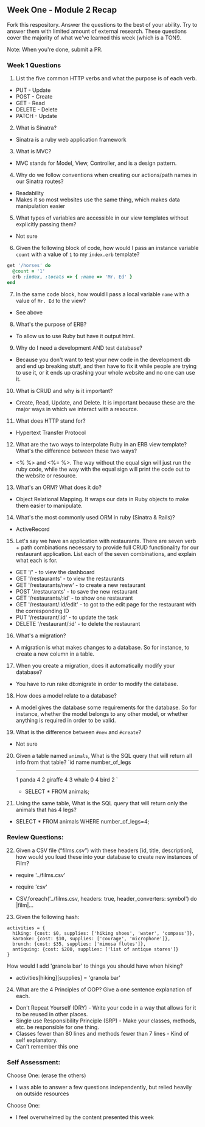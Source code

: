 ## Week One - Module 2 Recap

Fork this respository. Answer the questions to the best of your ability. Try to answer them with limited amount of external research. These questions cover the majority of what we've learned this week (which is a TON!).

Note: When you're done, submit a PR.

### Week 1 Questions

1. List the five common HTTP verbs and what the purpose is of each verb.

  * PUT - Update
  * POST - Create
  * GET - Read
  * DELETE - Delete
  * PATCH - Update

2. What is Sinatra?

  * Sinatra is a ruby web application framework

3. What is MVC?

  * MVC stands for Model, View, Controller, and is a design pattern.

4. Why do we follow conventions when creating our actions/path names in our Sinatra routes?

  * Readability
  * Makes it so most websites use the same thing, which makes data manipulation easier

5. What types of variables are accessible in our view templates without explicitly passing them?

  * Not sure

6. Given the following block of code, how would I pass an instance variable `count` with a value of `1` to my `index.erb` template?

  ```ruby
  get '/horses' do
    @count = '1'
    erb :index, :locals => { :name => 'Mr. Ed' }
  end
  ```

7. In the same code block, how would I pass a local variable `name` with a value of `Mr. Ed` to the view?

  * See above

8. What's the purpose of ERB?

  * To allow us to use Ruby but have it output html.

9. Why do I need a development AND test database?

  * Because you don't want to test your new code in the development db and end up breaking stuff, and then have to fix it while people are trying to use it, or it ends up crashing your whole website and no one can use it.

10. What is CRUD and why is it important?

  * Create, Read, Update, and Delete. It is important because these are the major ways in which we interact with a resource.

11. What does HTTP stand for?

  * Hypertext Transfer Protocol

12. What are the two ways to interpolate Ruby in an ERB view template? What's the difference between these two ways?

  * <% %> and <%= %>. The way without the equal sign will just run the ruby code, while the way with the equal sign will print the code out to the website or resource.

13. What's an ORM? What does it do?

  * Object Relational Mapping. It wraps our data in Ruby objects to make them easier to manipulate.

14. What's the most commonly used ORM in ruby (Sinatra & Rails)?

  * ActiveRecord

15. Let's say we have an application with restaurants. There are seven verb + path combinations necessary to provide full CRUD functionality for our restaurant application. List each of the seven combinations, and explain what each is for.

  * GET '/' - to view the dashboard
  * GET '/restaurants' - to view the restaurants
  * GET '/restaurants/new' - to create a new restaurant
  * POST '/restaurants' - to save the new restaurant
  * GET '/restaurants/:id' - to show one restaurant
  * GET '/restaurant/:id/edit' - to got to the edit page for the restaurant with the corresponding ID
  * PUT '/restaurant/:id' - to update the task
  * DELETE '/restaurant/:id' - to delete the restaurant

16. What's a migration?

  * A migration is what makes changes to a database. So for instance, to create a new column in a table.

17. When you create a migration, does it automatically modify your database?

  * You have to run rake db:migrate in order to modify the database.

18. How does a model relate to a database?

  * A model gives the database some requirements for the database. So for instance, whether the model belongs to any other model, or whether anything is required in order to be valid.

19. What is the difference between `#new` and `#create`?

  * Not sure

20. Given a table named `animals`, What is the SQL query that will return all info from that table?
    `id     name        number_of_legs
    -----   ------      --------------
      1     panda       4
      2     giraffe     4
      3     whale       0
      4     bird        2
    `
    * SELECT * FROM animals;

21. Using the same table, What is the SQL query that will return only the animals that has 4 legs?

  * SELECT * FROM animals
    WHERE number_of_legs=4;

### Review Questions:  
22. Given a CSV file (“films.csv”) with these headers [id, title, description], how would you load these into your database to create new instances of Film?  

  * require '../films.csv'
  * require 'csv'

  * CSV.foreach('../films.csv, headers: true, header_converters: symbol') do |film|...

23. Given the following hash:
```
activities = {
  hiking: {cost: $0, supplies: ['hiking shoes', 'water', 'compass']},
  karaoke: {cost: $10, supplies: ['courage', 'microphone']},
  brunch: {cost: $35, supplies: ['mimosa flutes']},
  antiquing: {cost: $200, supplies: ['list of antique stores']}
}
```
How would I add 'granola bar' to things you should have when hiking?

  * activities[hiking][supplies] = 'granola bar'

24. What are the 4 Principles of OOP? Give a one sentence explanation of each.

 * Don't Repeat Yourself (DRY) - Write your code in a way that allows for it to be reused in other places.
 * Single use Responsibility Principle (SRP) - Make your classes, methods, etc. be responsible for one thing.
 * Classes fewer than 80 lines and methods fewer than 7 lines - Kind of self explanatory.
 * Can't remember this one

### Self Assessment:
Choose One: (erase the others)
* I was able to answer a few questions independently, but relied heavily on outside resources

Choose One:
* I feel overwhelmed by the content presented this week
